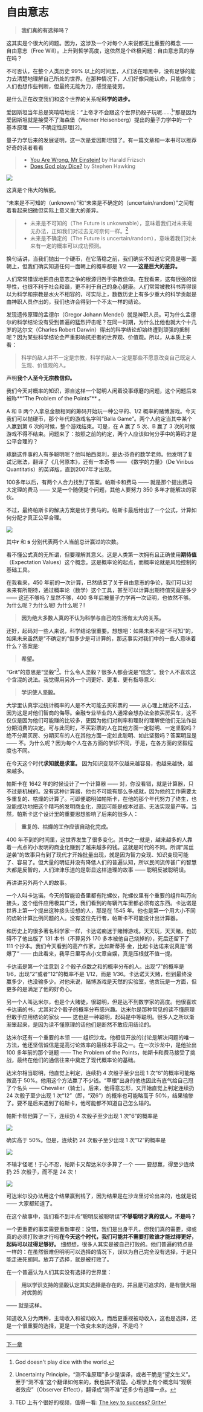 # 自由意志
 
 >**我们真的有选择吗？** 
 
 这其实是个很大的问题。因为，这涉及一个对每个人来说都无比重要的概念 —— 自由意志（Free Will）。上升到哲学高度，这依然是个终极问题：自由意志真的存在吗？
 
 不可否认，在整个人类历史 99% 以上的时间里，人们活在暗黑中，没有足够的能力去清楚地理解自己所处的世界。在那种情况下，人们好像只能认命，只能信命；人们也想作些判断，但最终无能为力，感觉是徒劳。 
 
 是什么正在改变我们和这个世界的关系呢**科学的进步。** 
 
 爱因斯坦当年总是笑嘻嘻地说：“上帝才不会跟这个世界扔骰子玩呢……[^1]”那是因为爱因斯坦就是接受不了海森堡（Werner Heisenberg）提出的量子力学中的一个基本原理 —— 不确定性原理[2]。
 
 量子力学后来的发展证明，这一次是爱因斯坦错了。有一篇文章和一本书可以推荐好奇的读者看看
 
 > - [You Are Wrong, Mr Einstein!](http://www.amazon.com/You-Are-Wrong-Einstein-Heisenberg/dp/981432499X) by Harald Frizsch 
 > - [Does God play Dice?](http://www.hawking.org.uk/does-god-play-dice.html) by Stephen Hawking 
 
 ![](images/licai-3-29.png)
 
 这真是个伟大的解脱。
 
 “未来是不可知的（unknown）”和“未来是不确定的（uncertain/random）”之间有着看起来细微但实际上意义重大的差异。
 
 > - 未来是不可知的（The Future is unkownable），意味着我们对未来毫无办法，正如我们对过去无可奈何一样。[^2]
 > - 未来是不确定的（The Future is uncertain/random），意味着我们对未来有一定的概率可以成功预测。
 
 换句话讲，当我们抛出一个硬币，在它落稳之前，我们确实不知道它究竟是哪一面朝上，但我们确实知道任何一面朝上的概率都是 1/2 ——**这是巨大的差异。** 
 
 人们常常错误地把自由意志之争的根源归咎于宗教信仰。在我看来，这有很强的误导性，也很不利于社会和谐，更不利于自己的身心健康。人们常常被教科书弄得误以为科学和宗教是水火不相容的，可实际上，数数历史上有多少重大的科学贡献是由神职人员作出的，我们也许会得到一个不太一样的结论。
 
 发现遗传原理的孟德尔（Gregor Johann Mendel）就是神职人员。可为什么孟德尔的科学结论没有受到普遍的猛烈抨击呢？在同一时期，为什么比他也就大个十几岁的达尔文（Charles Robert Darwin）得出的科学结论却始终遭到顽强的抵制呢？因为某些科学结论会严重影响抗拒者的世界观、价值观。所以，从本质上来看：
 
 > 科学的敌人并不一定是宗教，科学的敌人一定是那些不愿意改变自己既定人生观、价值观的人。
 
 声明**我个人至今无宗教信仰。** 
 
 我们今天对概率的知识，源自这样一个聪明人闲着没事琢磨的问题，这个问题后来被称**“The Problem of the Points”** 。
 
 A 和 B 两个人拿总金额相同的筹码开始玩一种公平的、1/2 概率的赌博游戏。今天我们可以抛硬币，那个年代的游戏名字叫“Balla Game”。两个人约定当其中某个人赢到第 6 次的时候，整个游戏结束。可是，在 A 赢了 5 次、B 赢了 3 次的时候游戏不得不结束。问题来了：按照之前的约定，两个人应该如何分手中的筹码才是公平合理的？
 
 琢磨这件事的人有多聪明呢？他叫帕西奥利，是达·芬奇的数学老师。他发明了复试记账法，翻译了《几何原本》，还有一本奇书 —— 《数字的力量》（De Viribus Quantitatis）的英译版，直到2007年才出现。
 
 100多年以后，有两个人合力找到了答案。帕斯卡和费马 —— 就是那个提出费马大定理的费马 —— 又是一个随便提个问题，其他人要努力 350 多年才能解决的家伙。
 
 不过，最终帕斯卡的解决方案是优于费马的。帕斯卡最后给出了一个公式，计算如何分配才真正公平合理。
 
 ![](images/licai-4-32.png)
 
 其中**r** 和 **s**  分别代表两个人当前总计赢过的次数。
 
 看不懂公式真的无所谓，但要理解其意义。这是人类第一次拥有且正确使用**期待值** （Expectation Values）这个概念。这是概率论的起点，而概率论就是风险控制的基础工具。
 
 在我看来，450 年前的一次计算，已然结束了关于自由意志的争论，我们可以对未来有所期待，通过概率论（数学）这个工具，甚至可以计算出期待值究竟是多少 —— 这还不够吗？显然不够，400 多年后被量子力学再一次证明，也依然不够。为什么呢？为什么呢! 为什么呢？!
 
 >**因为绝大多数人真的不认为科学与自己的生活有太大的关系。** 
 
 还好，起码对一些人来说，科学结论很重要。想想吧：如果未来不是“不可知”的，如果未来虽然是“不确定的”但多少是可计算的，那这事实对我们中的一些人意味着什么？答案是: 
 
 >**希望。** 
 
 “Grit”的意思是“坚毅”[^3]。什么令人坚毅？很多人都会说是“信念”。我个人不喜欢这个含混的说法。我觉得用另外一个词更好、更准、更有指导意义:
 
 >**学识使人坚毅。** 
 
 大学里认真学过统计概率的人是不大可能去买彩票的 —— 从心理上就说不过去，因为这是对他们智商的侮辱。金融专业毕业的人通常会想办法全款买房买车，这不仅仅是因为他们可能赚的比较多，更因为他们对利率和理财的理解使他们无法作出分期消费的决定。可与此同时，不买彩票的人在其他方面一定聪明、一定坚毅吗？绝不分期买房、分期买车的人在其他方面一定如此聪明、如此坚毅吗？答案明显是 —— 不。为什么呢？因为每个人在各方面的学识不同，于是，在各方面的坚毅程度也不同。
 
 在今天这个时代**求知就是求富。** 因为知识变现不仅越来越容易，也越来越快，越来越多。
 
 帕斯卡在 1642 年的时候设计了一个计算器 —— 对，你没看错，就是计算器，只不过是机械的。没有这种计算器，他也不可能有那么多成就，因为他的工作需要太多重复的、枯燥的计算了。可即便聪明如帕斯卡，在他的那个年代努力了终生，也没能成功地把这个精巧的发明商业化，原因可能是成本过高、无法实现量产等。当然，帕斯卡这个设计里的重要思想影响了后来的很多人：
 
 >**重复的、枯燥的工作应该自动化完成。** 
 
 400 年不到的时间里，这世界发生了很多变化。其中之一就是，越来越多的人靠着一点点的小发明的商业化赚到了越来越多的钱。这就是时代的不同。所谓“屌丝逆袭”的故事只有到了现代才开始批量出现，就是因为智力变现、知识变现可能了、容易了。但大量的明证并没有降低人们的普遍认知，所以民间流传甚广的智慧大都是反智的，人们津津乐道的是彰显这样道理的故事 —— 聪明反被聪明误。
 
 再讲讲另外两个人的故事。
 
 一个人叫卡达诺。今天的智能设备里都有陀螺仪，陀螺仪里有个重要的组件叫万向接头，这个组件应用极其广泛，我们看到的每辆汽车里都必须有这东西。卡达诺是世界上第一个提出这种接头设想的人，那是在 1545 年。他也是第一个用大小不同的齿轮计算比例问题的人。没有这位先行者，帕斯卡不可能设计出计算器。
 
 和历史上的很多著名科学家一样，卡达诺痴迷于赌博游戏。天天玩，天天赌，也妨碍不了他出版了 131 本书（不算另外 170 多本被他自己烧掉的），死后还留下了 111 个抄本。我们今天看到的高产作家，比如斯蒂芬·金，比起卡达诺来说真是“弱爆了” —— 由此看来，我平日里写点小文章自娱，真是压根就不值一提。
 
 卡达诺是第一个注意到 2 个骰子点数之和的概率分布的人。出现“7”的概率是 1/6，出现“2”或者“12”的概率不是 1/12，而是 1/36。卡达诺天天赌，但到最终没赢多少，也没输多少。对他来说，赌博游戏是天然的实验室，他贪玩是一方面，但更多的是满足了他的好奇心。
 
 另一个人叫达米尔，也是个大赌徒，很聪明，但是达不到数学家的高度。他很喜欢卡达诺的书，尤其对2个骰子的概率分布感兴趣。达米尔是那种常见的读不懂原理但敢于应用结论的家伙 —— 这也是一种聪明，起码是中等聪明。很多人之所以渐渐笨起来，是因为读不懂原理的话他们是断然不敢应用结论的。
 
 达米尔还有一个重要的本领 —— 组织沙龙。他相信开放的讨论是解决问题的唯一方法，他还坚信诚信是提高讨论效率的最根本手段之一。在一次沙龙中，是他扯出 100 多年前的那个谜题 —— The Problem of the Points，帕斯卡和费马接受了挑战，最终在他们的通信往来中奠定了现代概率论的基础。
 
 达米尔相当聪明，他直觉上判定，连续扔 4 次骰子至少出现 1 次“6”的概率可能略微高于 50%。他用这个方法赢了不少钱。“草根”出身的他也因此有底气给自己冠了个名头 —— Chevalier（骑士）。后来，他得意忘形，又开始直觉上判定连续扔 24 次骰子至少出现 1 次“12”（即，“双6”）的概率也可能略高于 50%，结果输惨了。要不是后来遇到了帕斯卡，他可能都不知道自己怎么输的。
 
 帕斯卡帮他算了一下，连续扔 4 次骰子至少出现 1 次“6”的概率是
 
 ![](images/licai-7-41.png)
 
 确实高于 50%。但是，连续扔 24 次骰子至少出现 1 次“12”的概率是
 
 ![](images/licai-5-35.png)
 
 不输才怪呢！于心不忍，帕斯卡又帮达米尔多算了一个 —— 要想赢，得至少连续扔 25 次骰子，而不是 24 次！
 
 ![](images/licai-6-38.png)
 
 可达米尔没办法用这个结果赢到钱了，因为结果是在沙龙里讨论出来的，也就是说 —— 大家都知道了。
 
 在这个故事中，我们看不到半点“聪明反被聪明误”**不够聪明才真的误人，不是吗？** 
 
 一个更重要的事实需要重新审视：没错，我们是出身平凡，但我们真的需要，抑或真的必须打败谁才行吗**在今天这个时代，我们可能并不需要打败谁才能过得更好，起码可以过得足够好。** 细想想，很多人其实是被自己打败的。他们普遍的特点是一样的：在虽然很难但明明可以选择的情况下，误以为自己完全没有选择，于是只能走进死胡同。放弃了选择，就是被打败了。
 
 在一个普遍认为人们其实没有选择的世界里：
 
 >**用以学识支持的坚毅认定其实选择是存在的，并且是可追求的，是有很大相对优势的** 
 
 —— 就是这样。
 
 知道收入分为两种，主动收入和被动收入，而后更重视被动收入，这也是选择，还是一个很重要的选择，更是一个改变未来的选择，不是吗？
 
 <hr />
 
 [下一章](https://github.com/Hao-Chalmers/reborn/blob/addLink2Next/B06.md)
 
 [^1]: God doesn't play dice with the world.
 [^2]: Uncertainty Principle，“测不准原理”多少是误译，或者干脆是“望文生义”。至于“测不准”这个翻译如何来的，我也搞不清楚。心理学上有个概念叫“观察者效应”（Observer Effect），翻译成“测不准”还多少有道理一点。
 [^3]: TED 上有个很好的视频，值得一看: [The key to success? Grit](https://www.ted.com/talks/angela_lee_duckworth_the_key_to_success_grit?language=en)
 